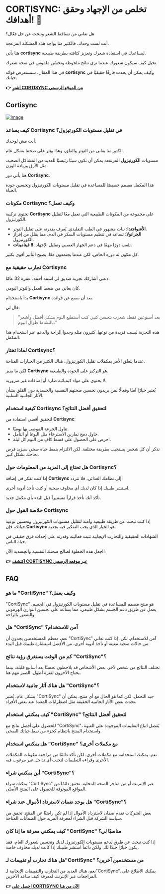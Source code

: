 # CORTISYNC: تخلص من الإجهاد وحقق أهدافك! 💪

هل تعاني من تساقط الشعر وتبحث عن حل فعّال؟ 

أنت لست وحدك، فالكثير منا يواجه هذه المشكلة المزعجة. 

هنا يأتي **cortisync** ليساعدك في استعادة شعرك وتعزيز كثافته بطريقة طبيعية. 

تخيل كيف سيكون شعورك عندما ترى نتائج ملحوظة وتحسّن ملموس في صحة شعرك. 

في هذا المقال، سنستعرض فوائد **cortisync** وكيف يمكن أن يحدث فارقًا حقيقيًا في حياتك.



**👉 [اشترِ CORTISYNC من الموقع الرسمي](https://gchaffi.com/8ApSR6LN)**

## Cortisync

[![Image](https://www2.sellhealth.com/239/cortisync_3_1a.jpg)](https://gchaffi.com/8ApSR6LN)

### كيف يساعد Cortisync في تقليل مستويات الكورتيزول؟

أنت مش لوحدك.

الكثير منا يعاني من التوتر والقلق، وهذا يؤثر على صحتنا بشكل عام.

مستويات **الكورتيزول** المرتفعة يمكن أن تكون سببًا رئيسيًا للعديد من المشاكل الصحية، مثل الأرق وزيادة الوزن.

هنا يأتي دور **Cortisync**.

هذا المكمل مصمم خصيصًا للمساعدة في تقليل مستويات الكورتيزول وتحسين جودة الحياة.

### مكونات Cortisync وكيف تعمل؟

تحتوي تركيبة **Cortisync** على مجموعة من المكونات الطبيعية التي تعمل معًا لتقليل الكورتيزول. 

- **الأشواجندا**: نبات مشهور في الطب التقليدي. يُعرف بقدرته على تقليل التوتر.
- **الجرانولا**: تساعد في تنظيم مستويات السكر في الدم، مما يقلل من إفراز الكورتيزول.
- **فيتامينات B**: تلعب دورًا مهمًا في دعم الجهاز العصبي وتقليل الإجهاد.

كل مكون له دوره الخاص، لكن عندما يجتمعون معًا، يصبح التأثير أقوى بكثير.

### تجارب حقيقية مع Cortisync

دعني أشاركك تجربة صديق لي اسمه أحمد، عمره 32 عامًا. 

كان يعاني من ضغط العمل والتوتر اليومي.

بدأ باستخدام **Cortisync** بعد أن سمع عن فوائده. 

قال لي:

> "بعد أسبوعين فقط، شعرت بتحسن كبير. كنت أستطيع النوم بشكل أفضل وأشعر بالنشاط طوال اليوم."

هذه التجربة ليست فريدة من نوعها. كثيرون مثله وجدوا الراحة والدعم عبر استخدام هذا المكمل.

### لماذا تختار Cortisync؟

عندما يتعلق الأمر بمكملات تقليل الكورتيزول، هناك الكثير من الخيارات المتاحة. 

لكن ما يميز **Cortisync** هو التركيز على الجودة والطبيعية. 

لا يحتوي على مواد كيميائية ضارة أو إضافات غير ضرورية.

يُعتبر خيارًا آمنًا وفعالًا لمن يريدون تحسين صحتهم النفسية والجسدية دون القلق بشأن الآثار الجانبية السلبية.

### كيفية استخدام Cortisync لتحقيق أفضل النتائج؟

لتحقيق أقصى استفادة من **Cortisync**:

- تناول الجرعة الموصى بها يوميًا.
- حاول دمج تمارين الاسترخاء مثل اليوغا أو التأمل.
- احرص على الحصول على قسط كافٍ من النوم كل ليلة.

تذكر أن كل شخص يستجيب بطريقة مختلفة. لكن الالتزام بنمط حياة صحي سيزيد فرص نجاحك بشكل كبير.

### هل تحتاج إلى المزيد من المعلومات حول Cortisync؟

إذا كنت تفكر في إضافة **Cortisync** إلى نظامك الغذائي، فلا تتردد!

استشر طبيبك إذا كان لديك أي مخاوف صحية أو كنت تأخذ أدوية أخرى. 

تأكد أنك تأخذ قراراً مستنيراً قبل البدء بأي مكمل جديد.

### خلاصة القول حول Cortisync

إذا كنت تبحث عن طريقة طبيعية وآمنة لتقليل مستويات الكورتيزول وتحسين نوعية حياتك، فإن **Cortisync** هو الخيار الذي يجب التفكير فيه بجدية. 

الشهادات الحقيقية والتجارب الإيجابية تثبت فعاليته وقدرته على إحداث فرق حقيقي في حياة الناس. 

اجعل هذه الخطوة لصالح صحتك النفسية والجسدية الآن!



**👉 [اكتشف CORTISYNC عبر موقعه الرسمي](https://gchaffi.com/8ApSR6LN)**

## FAQ

### ما هو "CortiSync" وكيف يعمل؟
"CortiSync" هو منتج مصمم للمساعدة في تقليل مستويات الكورتيزول في الجسم. يعمل عن طريق دعم الجسم بشكل طبيعي، مما يساعد على تحسين التوازن الهرموني والشعور بالراحة.

### هل "CortiSync" آمن للاستخدام؟
نعم، معظم المستخدمين يجدون أن "CortiSync" آمن للاستخدام. لكن، إذا كنت تعاني من حالات صحية معينة أو تأخذ أدوية أخرى، من الأفضل استشارة طبيبك قبل البدء.

### كم من الوقت يستغرق رؤية نتائج "CortiSync"؟
تختلف النتائج من شخص لآخر. بعض الأشخاص قد يلاحظون تحسنًا بعد أسابيع قليلة، بينما يحتاج الآخرون لفترة أطول. الصبر مهم هنا.

### هل هناك آثار جانبية لاستخدام "CortiSync"؟
بشكل عام، يُعتبر "CortiSync" جيد التحمل. لكن كما هو الحال مع أي منتج، يمكن أن تحدث بعض الآثار الجانبية الخفيفة مثل اضطرابات المعدة عند بعض الأفراد.

### كيف يمكنني استخدام "CortiSync" لتحقيق أفضل النتائج؟
للحصول على أفضل نتائج مع "CortiSync"، يُفضل اتباع التعليمات الموجودة على العبوة واستخدام المنتج بانتظام كجزء من نمط حياتك الصحي.

### هل يمكنني استخدام "CortiSync" مع مكملات أخرى؟
نعم، يمكنك استخدامه مع مكملات أخرى. لكن تأكد دائمًا من مراجعة مكونات المكملات الأخرى وقراءة التعليمات لتجنب أي تداخل غير مرغوب فيه.

### أين يمكنني شراء "CortiSync"؟
يمكنك شراء "CortiSync" عبر الإنترنت أو من متاجر الصحة المحلية. تحقق دائمًا من المواقع الموثوقة للحصول على المنتج الأصلي.

### هل يوجد ضمان لاسترداد الأموال عند شراء "CortiSync"؟
بعض الشركات تقدم ضمان لاسترداد الأموال إذا لم تكن راضيًا عن المنتج. تحقق من سياسة الشركة قبل الشراء لمعرفة المزيد حول الضمانات المتاحة.

### كيف يمكنني معرفة ما إذا كان "CortiSync" مناسبًا لي؟
إذا كنت تبحث عن طرق لدعم مستويات الكورتيزول لديك وتحسين شعورك العام، فقد يكون خيارًا جيدًا لك. ولكن دائماً استشر طبيبك إذا كانت لديك مخاوف خاصة.

### هل هناك تجارب أو تقييمات لـ"CortiSync" من مستخدمين آخرين؟
نعم، هناك العديد من التجارب والتقييمات الإيجابية لـ"CortiSync". يمكنك الاطلاع على المراجعات عبر الإنترنت لمعرفة كيف ساعد الآخرين.



**👉 [احصل على CORTISYNC الآن من هنا](https://gchaffi.com/8ApSR6LN)**